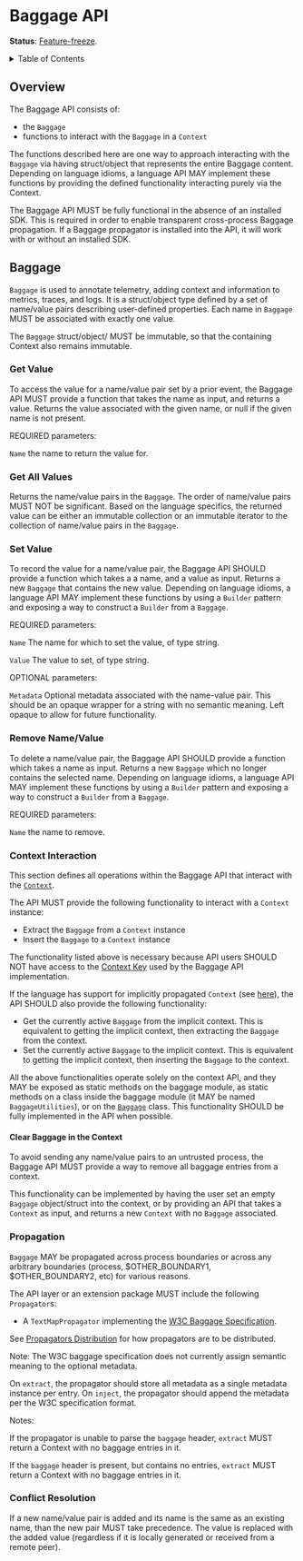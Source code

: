 # Baggage API

**Status**: [Feature-freeze](../document-status.md).

<details>
<summary>
Table of Contents
</summary>

- [Overview](#overview)
- [Baggage](#baggage)
  - [Get Value](#get-value)
  - [Get All Values](#get-all-values)
  - [Set Value](#set-value)
  - [Remove Name/Value](#remove-name/value)
  - [Context Interaction](#context-interaction)
    - [Clear Baggage in the Context](#clear-baggage-in-the-context)
  - [Propagation](#propagation)
  - [Conflict Resolution](#conflict-resolution)

</details>

## Overview

The Baggage API consists of:

- the `Baggage`
- functions to interact with the `Baggage` in a `Context`

The functions described here are one way to approach interacting with the
`Baggage` via having struct/object that represents the entire Baggage content.
Depending on language idioms, a language API MAY implement these functions by
providing the defined functionality interacting purely via the Context.

The Baggage API MUST be fully functional in the absence of an installed SDK.
This is required in order to enable transparent cross-process Baggage
propagation. If a Baggage propagator is installed into the API, it will work
with or without an installed SDK.

## Baggage

`Baggage` is used to annotate telemetry, adding context and information to
metrics, traces, and logs. It is a struct/object type defined by a set of
name/value pairs describing user-defined properties. Each name in `Baggage` MUST
be associated with exactly one value.

The `Baggage` struct/object/ MUST be immutable, so that the containing Context
also remains immutable.

### Get Value

To access the value for a name/value pair set by a prior event, the Baggage API
MUST provide a function that takes the name as input, and returns a value.
Returns the value associated with the given name, or null if the given name is
not present.

REQUIRED parameters:

`Name` the name to return the value for.

### Get All Values

Returns the name/value pairs in the `Baggage`. The order of name/value pairs
MUST NOT be significant. Based on the language specifics, the returned
value can be either an immutable collection or an immutable iterator to the
collection of name/value pairs in the `Baggage`.

### Set Value

To record the value for a name/value pair, the Baggage API SHOULD provide a
function which takes a a name, and a value as input. Returns a new `Baggage`
that contains the new value. Depending on language idioms, a language API MAY
implement these functions by using a `Builder` pattern and exposing a way to
construct a `Builder` from a `Baggage`.

REQUIRED parameters:

`Name` The name for which to set the value, of type string.

`Value` The value to set, of type string.

OPTIONAL parameters:

`Metadata` Optional metadata associated with the name-value pair. This should be
an opaque wrapper for a string with no semantic meaning. Left opaque to allow
for future functionality.

### Remove Name/Value

To delete a name/value pair, the Baggage API SHOULD provide a function which
takes a name as input. Returns a new `Baggage` which no longer contains the
selected name. Depending on language idioms, a language API MAY
implement these functions by using a `Builder` pattern and exposing a way to
construct a `Builder` from a `Baggage`.

REQUIRED parameters:

`Name` the name to remove.

### Context Interaction

This section defines all operations within the Baggage API that interact with
the [`Context`](../context/context.md).

The API MUST provide the following functionality to interact with a `Context`
instance:

- Extract the `Baggage` from a `Context` instance
- Insert the `Baggage` to a `Context` instance

The functionality listed above is necessary because API users SHOULD NOT have
access to the [Context Key](../context/context.md#create-a-key) used by the
Baggage API implementation.

If the language has support for implicitly propagated `Context` (see
[here](../context/context.md#optional-global-operations)), the API SHOULD also
provide the following functionality:

- Get the currently active `Baggage` from the implicit context. This is
equivalent to getting the implicit context, then extracting the `Baggage` from
the context.
- Set the currently active `Baggage` to the implicit context. This is equivalent
to getting the implicit context, then inserting the `Baggage` to the context.

All the above functionalities operate solely on the context API, and they MAY be
exposed as static methods on the baggage module, as static methods on a class
inside the baggage module (it MAY be named `BaggageUtilities`), or on the
[`Baggage`](#baggage) class. This functionality SHOULD be fully implemented in
the API when possible.

#### Clear Baggage in the Context

To avoid sending any name/value pairs to an untrusted process, the Baggage API
MUST provide a way to remove all baggage entries from a context.

This functionality can be implemented by having the user set an empty `Baggage`
object/struct into the context, or by providing an API that takes a `Context` as
input, and returns a new `Context` with no `Baggage` associated.

### Propagation

`Baggage` MAY be propagated across process boundaries or across any arbitrary boundaries
(process, $OTHER_BOUNDARY1, $OTHER_BOUNDARY2, etc) for various reasons.

The API layer or an extension package MUST include the following `Propagator`s:

* A `TextMapPropagator` implementing the [W3C Baggage Specification](https://w3c.github.io/baggage).

See [Propagators Distribution](../context/api-propagators.md#propagators-distribution)
for how propagators are to be distributed.

Note: The W3C baggage specification does not currently assign semantic meaning to the optional metadata.

On `extract`, the propagator should store all metadata as a single metadata instance per entry.
On `inject`, the propagator should append the metadata per the W3C specification format.

Notes:

If the propagator is unable to parse the `baggage` header, `extract` MUST return a Context with no baggage entries in it.

If the `baggage` header is present, but contains no entries, `extract` MUST return a Context with
no baggage entries in it.

### Conflict Resolution

If a new name/value pair is added and its name is the same as an existing name, than the new pair MUST take precedence. The value
is replaced with the added value (regardless if it is locally generated or received from a remote peer).
